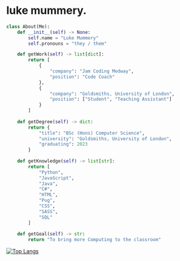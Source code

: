 <h1>luke mummery.</h1>

```python
class About(Me):
	def __init__(self) -> None:
		self.name = "Luke Mummery"
		self.pronouns = "they / them"

	def getWork(self) -> list[dict]:
		return [
			{
				"company": "Jam Coding Medway",
				"position": "Code Coach"
			},
			{
				"company": "Goldsmiths, University of London",
				"position": ["Student", "Teaching Assistant"]
			}
		]
	
	def getDegree(self) -> dict:
		return {
			"title": "BSc (Hons) Computer Science",
			"university": "Goldsmiths, University of London",
			"graduating": 2023
		}
	
	def getKnowledge(self) -> list[str]:
		return [
			"Python",
			"JavaScript",
			"Java",
			"C#",
			"HTML",
			"Pug",
			"CSS",
			"SASS",
			"SQL"
		]
	
	def getGoal(self) -> str:
		return "To bring more Computing to the classroom"
```

[![Top Langs](https://github-readme-stats.vercel.app/api/top-langs/?username=lmummery)](https://github.com/anuraghazra/github-readme-stats)

<!---
lmummery/lmummery is a ✨ special ✨ repository because its `README.md` (this file) appears on your GitHub profile.
You can click the Preview link to take a look at your changes.
--->

